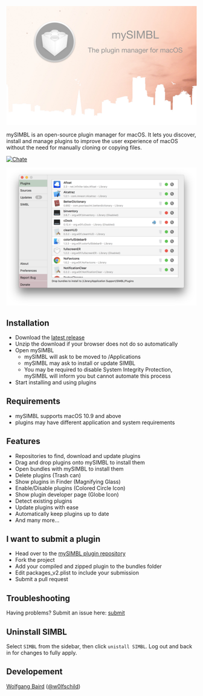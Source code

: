 ![Banner](web/banner.png)

mySIMBL is an open-source plugin manager for macOS. It lets you discover, install and manage plugins to improve the user experience of macOS without the need for manually cloning or copying files.

[![Chate](https://badges.gitter.im/Join%20Chat.svg)](https://gitter.im/mySIMBL/Lobby)

![Preview](web/preview.png)

## Installation

- Download the [latest release](https://github.com/w0lfschild/app_updates/raw/master/mySIMBL/mySIMBL_master.zip)
- Unzip the download if your browser does not do so automatically
- Open mySIMBL
    - mySIMBL will ask to be moved to /Applications
    - mySIMBL may ask to install or update SIMBL
    - You may be required to disable System Integrity Protection, mySIMBL will inform you but cannot automate this process
- Start installing and using plugins

## Requirements

- mySIMBL supports macOS 10.9 and above
- plugins may have different application and system requirements

## Features

- Repositories to find, download and update plugins
- Drag and drop plugins onto mySIMBL to install them
- Open bundles with mySIMBL to install them
- Delete plugins (Trash can)
- Show plugins in Finder (Magnifying Glass)
- Enable/Disable plugins (Colored Circle Icon)
- Show plugin developer page (Globe Icon)
- Detect existing plugins
- Update plugins with ease
- Automatically keep plugins up to date
- And many more...

## I want to submit a plugin

- Head over to the [mySIMBL plugin repository](https://github.com/w0lfschild/macplugins)
- Fork the project
- Add your compiled and zipped plugin to the bundles folder
- Edit packages_v2.plist to include your submission
- Submit a pull request

## Troubleshooting

Having problems? Submit an issue here: [submit](https://github.com/w0lfschild/mySIMBL/issues/new)

## Uninstall SIMBL

Select `SIMBL` from the sidebar, then click `unistall SIMBL`. Log out and back in for changes to fully apply.

## Developement

[Wolfgang Baird](https://github.com/w0lfschild) ([@w0lfschild](https://github.com/w0lfschild))
